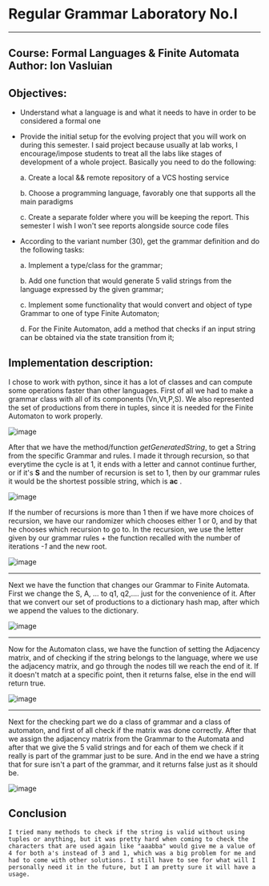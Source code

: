 # Regular Grammar Laboratory No.I
****
## Course: Formal Languages & Finite Automata <br /> Author: Ion Vasluian

## Objectives: 
* Understand what a language is and what it needs to have in order to be considered a formal one
* Provide the initial setup for the evolving project that you will work on during this semester. I said project because usually at lab works, I encourage/impose students to treat all the labs like stages of development of a whole project. Basically you need to do the following:

    a. Create a local && remote repository of a VCS hosting service

    b. Choose a programming language, favorably one that supports all the main paradigms

    c. Create a separate folder where you will be keeping the report. This semester I wish I won't see reports alongside source code files
* According to the variant number (30), get the grammar definition and do the following tasks:

    a. Implement a type/class for the grammar;

    b. Add one function that would generate 5 valid strings from the language expressed by the given grammar;

    c. Implement some functionality that would convert and object of type Grammar to one of type Finite Automaton;

    d. For the Finite Automaton, add a method that checks if an input string can be obtained via the state transition from it;
## Implementation description:
  I chose to work with python, since it has a lot of classes and can compute some operations faster than other languages. First of all we had to make a grammar class with all of its components (Vn,Vt,P,S). We also represented the set of productions from there in tuples, since it is needed for the Finite Automaton to work properly.
  
  
  
  ![image](https://user-images.githubusercontent.com/79792299/219880206-9ec9f879-ae30-49c3-9adc-743e14cb057a.png)
  
  After that we have the method/function *getGeneratedString*, to get a String from the specific Grammar and rules. I made it through recursion, so that everytime the cycle is at 1, it ends with a letter and cannot continue further, or if it's **S** and the number of recursion is set to 1, then by our grammar rules it would be the shortest possible string, which is **ac** .
  
  ![image](https://user-images.githubusercontent.com/79792299/219880512-a2068a53-ee4d-45ae-82c7-7a8be8f166ba.png)
  
  
  If the number of recursions is more than 1 then if we have more choices of recursion, we have our randomizer which chooses either 1 or 0, and by that he chooses which recursion to go to. In the recursion, we use the letter given by our grammar rules + the function recalled with the number of iterations *-1* and the new root.
  
  
  ![image](https://user-images.githubusercontent.com/79792299/219880624-35d95d33-6829-42a3-b1d9-bd4c2ba61755.png)
  ****
  Next we have the function that changes our Grammar to Finite Automata.
  First we change the S, A, ... to q1, q2,.... just for the convenience of it. After that we convert our set of productions to a dictionary hash map, after which we append the values to the dictionary.
  
  
  ![image](https://user-images.githubusercontent.com/79792299/219881062-a85edbec-31d7-4733-b678-8c748850846d.png)
  
  ****
  
  Now for the Automaton class, we have the function of setting the Adjacency matrix, and of checking if the string belongs to the language, where we use the adjacency matrix, and go through the nodes till we reach the end of it. If it doesn't match at a specific point, then it returns false, else in the end will return true.
  
  ![image](https://user-images.githubusercontent.com/79792299/219881301-0f1fa2aa-1c80-4991-81ee-a44db0d551ff.png)
  
  ****
  
  Next for the checking part we do a class of grammar and a class of automaton, and first of all check if the matrix was done correctly. After that we assign the adjacency matrix from the Grammar to the Automata and after that we give the 5 valid strings and for each of them we check if it really is part of the grammar just to be sure. And in the end we have a string that for sure isn't a part of the grammar, and it returns false just as it should be.
  
  ![image](https://user-images.githubusercontent.com/79792299/219881520-86d65d08-f226-47ad-b957-b98e6bcd3e54.png)
  
  
  ## Conclusion
  
    I tried many methods to check if the string is valid without using tuples or anything, but it was pretty hard when coming to check the characters that are used again like "aaabba" would give me a value of 4 for both a's instead of 3 and 1, which was a big problem for me and had to come with other solutions. I still have to see for what will I personally need it in the future, but I am pretty sure it will have a usage.

